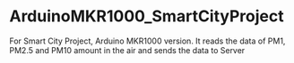 # ArduinoMKR1000_SmartCityProject
For Smart City Project, Arduino MKR1000 version. It reads the data of PM1, PM2.5 and PM10 amount in the air and sends the data to Server
